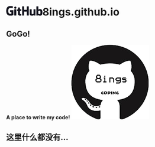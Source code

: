 # ![logo](https://github.com/8ings/ifish/blob/master/pic/github.png)8ings.github.io
## GoGo!
**A place to write my code!**
![image](https://github.com/8ings/ifish/blob/master/pic/8ings-github.png)
## 这里什么都没有...
